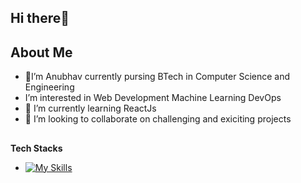 **Hi there**👋
---

**About Me**
---

- 👀I’m Anubhav currently pursing BTech in Computer Science and Engineering
- I’m interested in Web Development Machine Learning DevOps 
- 🌱 I’m currently learning ReactJs
- 💞️ I’m looking to collaborate on challenging and exiciting projects
 ##
**Tech Stacks**
- [![My Skills](https://skillicons.dev/icons?i=js,html,css)](https://skillicons.dev)



